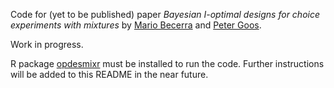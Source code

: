 Code for (yet to be published) paper *Bayesian I-optimal designs for choice experiments with mixtures* by [Mario Becerra](http://mariobecerra.github.io/) and [Peter Goos](https://www.kuleuven.be/wieiswie/en/person/00006560).

Work in progress.

R package [opdesmixr](https://github.com/mariobecerra/opdesmixr) must be installed to run the code. Further instructions will be added to this README in the near future.
